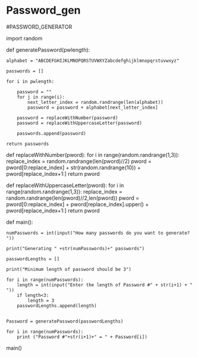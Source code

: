 # Password_gen
#PASSWORD_GENERATOR

import random

def generatePassword(pwlength):

    alphabet = "ABCDEFGHIJKLMNOPQRSTUVWXYZabcdefghijklmnopqrstuvwxyz"

    passwords = [] 

    for i in pwlength:
        
        password = "" 
        for j in range(i):
            next_letter_index = random.randrange(len(alphabet))
            password = password + alphabet[next_letter_index]
        
        password = replaceWithNumber(password)
        password = replaceWithUppercaseLetter(password)
        
        passwords.append(password) 
    
    return passwords


def replaceWithNumber(pword):
    for i in range(random.randrange(1,3)):
        replace_index = random.randrange(len(pword)//2)
        pword = pword[0:replace_index] + str(random.randrange(10)) + pword[replace_index+1:]
        return pword


def replaceWithUppercaseLetter(pword):
    for i in range(random.randrange(1,3)):
        replace_index = random.randrange(len(pword)//2,len(pword))
        pword = pword[0:replace_index] + pword[replace_index].upper() + pword[replace_index+1:]
        return pword



def main():
    
    numPasswords = int(input("How many passwords do you want to generate? "))
    
    print("Generating " +str(numPasswords)+" passwords")
    
    passwordLengths = []

    print("Minimum length of password should be 3")

    for i in range(numPasswords):
        length = int(input("Enter the length of Password #" + str(i+1) + " "))
        if length<3:
            length = 3
        passwordLengths.append(length)
    
    
    Password = generatePassword(passwordLengths)

    for i in range(numPasswords):
        print ("Password #"+str(i+1)+" = " + Password[i])



main()
